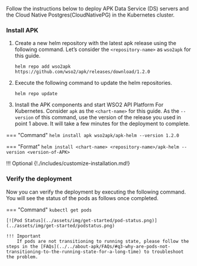
Follow the instructions below to deploy APK Data Service (DS) servers and the Cloud Native Postgres(CloudNativePG) in the Kubernetes cluster.

### Install APK

1. Create a new helm repository with the latest apk release using the following command. Let’s consider the ```<repository-name>``` as ```wso2apk``` for this guide.

    ```console
    helm repo add wso2apk https://github.com/wso2/apk/releases/download/1.2.0
    ```

2. Execute the following command to update the helm repositories.

    ```console
    helm repo update
    ```
   
3. Install the APK components and start WSO2 API Platform For Kubernetes. Consider ```apk``` as the ```<chart-name>``` for this guide. As the ```--version``` of this command, use the version of the release you used in point 1 above. It will take a few minutes for the deployment to complete.

=== "Command"
    ```
    helm install apk wso2apk/apk-helm --version 1.2.0
    ```

=== "Format"
    ```
    helm install <chart-name> <repository-name>/apk-helm --version <version-of-APK>
    ```

!!! Optional
    {!./includes/customize-installation.md!}


### Verify the deployment

Now you can verify the deployment by executing the following command. You will see the status of the pods as follows once completed.

=== "Command"
    ```
    kubectl get pods
    ```

    [![Pod Status](../assets/img/get-started/pod-status.png)](../assets/img/get-started/podstatus.png)

    !!! Important
        If pods are not transitioning to running state, please follow the steps in the [FAQs](../../about-apk/FAQs/#q3-why-are-pods-not-transitioning-to-the-running-state-for-a-long-time) to troubleshoot the problem.


